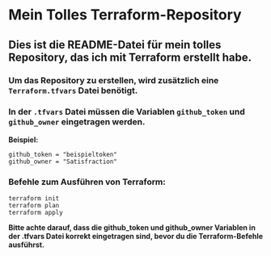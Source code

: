# Mein Tolles Terraform-Repository

## Dies ist die README-Datei für mein tolles Repository, das ich mit Terraform erstellt habe. 

### Um das Repository zu erstellen, wird zusätzlich eine `Terraform.tfvars` Datei benötigt. 
### In der `.tfvars` Datei müssen die Variablen `github_token` und `github_owner` eingetragen werden.

**Beispiel:**
```hcl
github_token = "beispieltoken"
github_owner = "Satisfraction"
```

### Befehle zum Ausführen von Terraform:
```shell
terraform init
terraform plan
terraform apply
```

**Bitte achte darauf, dass die github_token und github_owner Variablen in der .tfvars Datei korrekt eingetragen sind, bevor du die Terraform-Befehle ausführst.**

